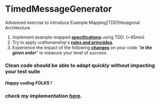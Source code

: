 # TimedMessageGenerator
Advanced exercise to introduce Example Mapping|TDD|Hexagonal Architecture.

1. Implement example-mapped [**specifications**](Spec.md) using TDD. (~45min)
2. Try to apply craftsmanship's [**rules and principles**](OurRules.md).
3. Experience the impact of the following [**changes**](Changes.md) on your code "_**in the given order**_" to measure your level of success.

### Clean code should be able to adapt quickly without impacting your test suite

##### Happy coding FOLKS !
### check my implementation [here](./app).
